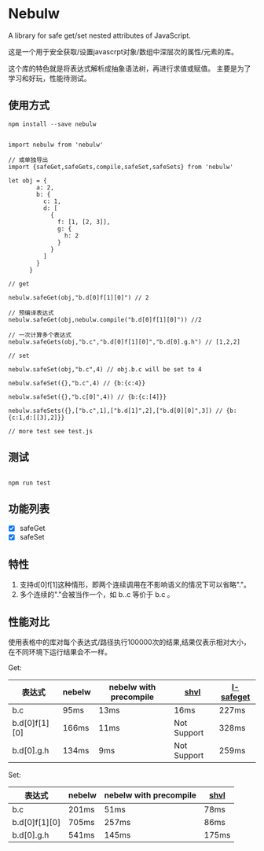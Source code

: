 # Nebulw

A library for safe get/set nested attributes of JavaScript.

这是一个用于安全获取/设置javascrpt对象/数组中深层次的属性/元素的库。

这个库的特色就是将表达式解析成抽象语法树，再进行求值或赋值。
主要是为了学习和好玩，性能待测试。

## 使用方式

```
npm install --save nebulw
```

```

import nebulw from 'nebulw'

// 或单独导出
import {safeGet,safeGets,compile,safeSet,safeSets} from 'nebulw'

let obj = {
        a: 2,
        b: {
          c: 1,
          d: [
            {
              f: [1, [2, 3]],
              g: {
                h: 2
              }
            }
          ]
        }
      }

// get

nebulw.safeGet(obj,"b.d[0]f[1][0]") // 2

// 预编译表达式
nebulw.safeGet(obj,nebulw.compile("b.d[0]f[1][0]")) //2

// 一次计算多个表达式
nebulw.safeGets(obj,"b.c","b.d[0]f[1][0]","b.d[0].g.h") // [1,2,2]

// set

nebulw.safeSet(obj,"b.c",4) // obj.b.c will be set to 4

nebulw.safeSet({},"b.c",4) // {b:{c:4}}

nebulw.safeSet({},"b.c[0]",4)) // {b:{c:[4]}}

nebulw.safeSets({},["b.c",1],["b.d[1]",2],["b.d[0][0]",3]) // {b:{c:1,d:[[3],2]}}

// more test see test.js

```

## 测试

```

npm run test

```

## 功能列表

- [X] safeGet
- [X] safeSet

## 特性

1. 支持d[0]f[1]这种情形，即两个连续调用在不影响语义的情况下可以省略"."。
2. 多个连续的"."会被当作一个，如 b..c 等价于 b.c 。

## 性能对比

使用表格中的库对每个表达式/路径执行100000次的结果,结果仅表示相对大小，在不同环境下运行结果会不一样。

Get:

|表达式|nebelw|nebelw with precompile|[shvl](https://github.com/robinvdvleuten/shvl)|[l-safeget](https://github.com/julyL/safeGethttps://github.com/julyL/safeGet)|
|-|-|-|-|-|
|b.c|95ms|13ms|16ms|227ms|
|b.d[0]f[1][0]|166ms|11ms|Not Support|328ms|
|b.d[0].g.h|134ms|9ms|Not Support|259ms|

Set:

|表达式|nebelw|nebelw with precompile|[shvl](https://github.com/robinvdvleuten/shvl)
|-|-|-|-|
|b.c|201ms|51ms|78ms|
|b.d[0]f[1][0]|705ms|257ms|86ms|
|b.d[0].g.h|541ms|145ms|175ms|